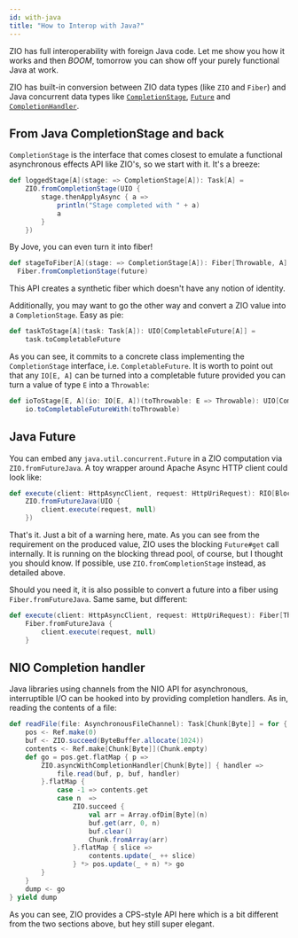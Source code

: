 ```yaml
---
id: with-java
title: "How to Interop with Java?"
---
```


ZIO has full interoperability with foreign Java code. Let me show you how it works and then *BOOM*, tomorrow you can show off your purely functional Java at work.

ZIO has built-in conversion between ZIO data types (like `ZIO` and `Fiber`) and Java concurrent data types like [`CompletionStage`](https://docs.oracle.com/javase/8/docs/api/java/util/concurrent/CompletionStage.html), [`Future`](https://docs.oracle.com/javase/8/docs/api/java/util/concurrent/Future.html) and [`CompletionHandler`](https://docs.oracle.com/javase/8/docs/api/java/nio/channels/CompletionHandler.html).
 
## From Java CompletionStage and back

`CompletionStage` is the interface that comes closest to emulate a functional asynchronous effects API like ZIO's, so we start with it. It's a breeze:

```scala
def loggedStage[A](stage: => CompletionStage[A]): Task[A] =
    ZIO.fromCompletionStage(UIO {
        stage.thenApplyAsync { a =>
            println("Stage completed with " + a)
            a
        }
    })
```

By Jove, you can even turn it into fiber!

```scala
def stageToFiber[A](stage: => CompletionStage[A]): Fiber[Throwable, A] = 
  Fiber.fromCompletionStage(future)
````

This API creates a synthetic fiber which doesn't have any notion of identity.

Additionally, you may want to go the other way and convert a ZIO value into a `CompletionStage`. Easy as pie:

```scala
def taskToStage[A](task: Task[A]): UIO[CompletableFuture[A]] =
    task.toCompletableFuture
```

As you can see, it commits to a concrete class implementing the `CompletionStage` interface, i.e. `CompletableFuture`. It is worth to point out that any `IO[E, A]` can be turned into a completable future provided you can turn a value of type `E` into a `Throwable`:

```scala
def ioToStage[E, A](io: IO[E, A])(toThrowable: E => Throwable): UIO[CompletableFuture[A]] =
    io.toCompletableFutureWith(toThrowable)
```

## Java Future

You can embed any `java.util.concurrent.Future` in a ZIO computation via `ZIO.fromFutureJava`. A toy wrapper around Apache Async HTTP client could look like:

```scala
def execute(client: HttpAsyncClient, request: HttpUriRequest): RIO[Blocking, HttpResponse] =
    ZIO.fromFutureJava(UIO {
        client.execute(request, null)
    })
```

That's it. Just a bit of a warning here, mate. As you can see from the requirement on the produced value, ZIO uses the blocking `Future#get` call internally. It is running on the blocking thread pool, of course, but I thought you should know. If possible, use `ZIO.fromCompletionStage` instead, as detailed above.

Should you need it, it is also possible to convert a future into a fiber using `Fiber.fromFutureJava`. Same same, but different:

```scala
def execute(client: HttpAsyncClient, request: HttpUriRequest): Fiber[Throwable, HttpResponse] =
    Fiber.fromFutureJava {
        client.execute(request, null)
    }
```

## NIO Completion handler

Java libraries using channels from the NIO API for asynchronous, interruptible I/O can be hooked into by providing completion handlers. As in, reading the contents of a file:

```scala
def readFile(file: AsynchronousFileChannel): Task[Chunk[Byte]] = for {
    pos <- Ref.make(0)
    buf <- ZIO.succeed(ByteBuffer.allocate(1024))
    contents <- Ref.make[Chunk[Byte]](Chunk.empty)
    def go = pos.get.flatMap { p =>
        ZIO.asyncWithCompletionHandler[Chunk[Byte]] { handler =>
            file.read(buf, p, buf, handler)
        }.flatMap {
            case -1 => contents.get
            case n  =>
                ZIO.succeed {
                    val arr = Array.ofDim[Byte](n)
                    buf.get(arr, 0, n)
                    buf.clear()
                    Chunk.fromArray(arr)
                }.flatMap { slice =>
                    contents.update(_ ++ slice)
                } *> pos.update(_ + n) *> go
        }
    }
    dump <- go
} yield dump
```

As you can see, ZIO provides a CPS-style API here which is a bit different from the two sections above, but hey still super elegant.